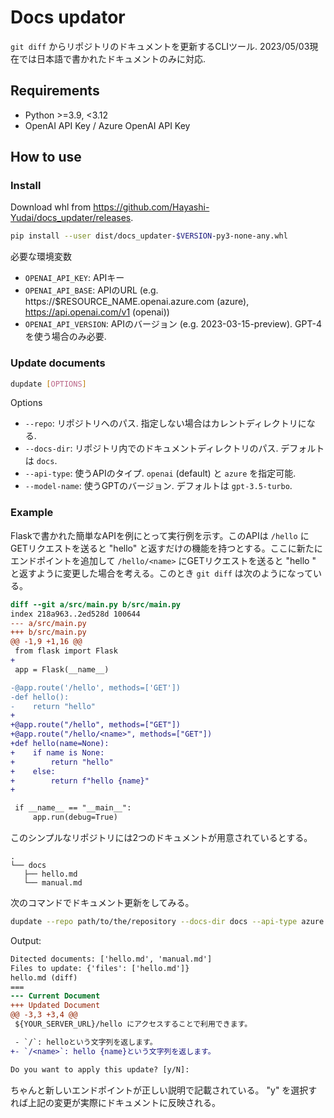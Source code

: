 # Docs updator

`git diff` からリポジトリのドキュメントを更新するCLIツール. 2023/05/03現在では日本語で書かれたドキュメントのみに対応.

## Requirements

- Python >=3.9, <3.12
- OpenAI API Key / Azure OpenAI API Key

## How to use

### Install

Download whl from https://github.com/Hayashi-Yudai/docs_updater/releases.

```bash
pip install --user dist/docs_updater-$VERSION-py3-none-any.whl
```

必要な環境変数

- `OPENAI_API_KEY`: APIキー
- `OPENAI_API_BASE`: APIのURL (e.g. https://$RESOURCE_NAME.openai.azure.com (azure), https://api.openai.com/v1 (openai))
- `OPENAI_API_VERSION`: APIのバージョン (e.g. 2023-03-15-preview). GPT-4を使う場合のみ必要.

### Update documents

```bash
dupdate [OPTIONS]
```

Options

- `--repo`: リポジトリへのパス. 指定しない場合はカレントディレクトリになる.
- `--docs-dir`: リポジトリ内でのドキュメントディレクトリのパス. デフォルトは `docs`.
- `--api-type`: 使うAPIのタイプ. `openai` (default) と `azure` を指定可能.
- `--model-name`: 使うGPTのバージョン. デフォルトは `gpt-3.5-turbo`.

### Example

Flaskで書かれた簡単なAPIを例にとって実行例を示す。このAPIは `/hello` にGETリクエストを送ると "hello" と返すだけの機能を持つとする。ここに新たにエンドポイントを追加して `/hello/<name>` にGETリクエストを送ると "hello <name>" と返すように変更した場合を考える。このとき `git diff` は次のようになっている。
  
```diff
diff --git a/src/main.py b/src/main.py
index 218a963..2ed528d 100644
--- a/src/main.py
+++ b/src/main.py
@@ -1,9 +1,16 @@
 from flask import Flask
+
 app = Flask(__name__)

-@app.route('/hello', methods=['GET'])
-def hello():
-    return "hello"
+
+@app.route("/hello", methods=["GET"])
+@app.route("/hello/<name>", methods=["GET"])
+def hello(name=None):
+    if name is None:
+        return "hello"
+    else:
+        return f"hello {name}"
+

 if __name__ == "__main__":
     app.run(debug=True)
```
  
このシンプルなリポジトリには2つのドキュメントが用意されているとする。
  
```
.
└── docs
   ├── hello.md
   └── manual.md
```
  
次のコマンドでドキュメント更新をしてみる。

```bash
dupdate --repo path/to/the/repository --docs-dir docs --api-type azure --model-name gpt-4-32k
```
  
Output:
  
```diff
Ditected documents: ['hello.md', 'manual.md']
Files to update: {'files': ['hello.md']}
hello.md (diff)
===
--- Current Document
+++ Updated Document
@@ -3,3 +3,4 @@
 ${YOUR_SERVER_URL}/hello にアクセスすることで利用できます。

 - `/`: helloという文字列を返します。
+- `/<name>`: hello {name}という文字列を返します。

Do you want to apply this update? [y/N]:
```
  
ちゃんと新しいエンドポイントが正しい説明で記載されている。 "y" を選択すれば上記の変更が実際にドキュメントに反映される。
